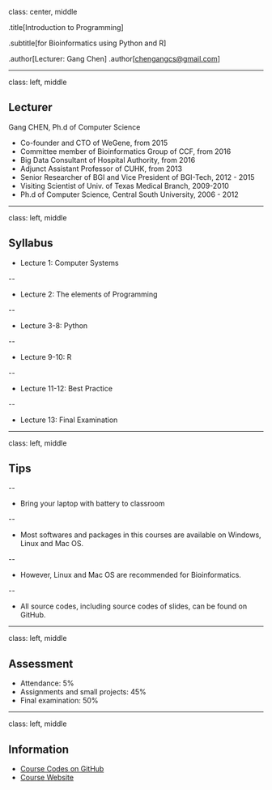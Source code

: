 class: center, middle

.title[Introduction to Programming]

.subtitle[for Bioinformatics using Python and R]

.author[Lecturer: Gang Chen]
.author[chengangcs@gmail.com]

---
class: left, middle

## Lecturer

Gang CHEN, Ph.d of Computer Science

* Co-founder and CTO of WeGene, from 2015
* Committee member of Bioinformatics Group of CCF, from 2016
* Big Data Consultant of Hospital Authority, from 2016
* Adjunct Assistant Professor of CUHK, from 2013
* Senior Researcher of BGI and Vice President of BGI-Tech, 2012 - 2015
* Visiting Scientist of Univ. of Texas Medical Branch, 2009-2010
* Ph.d of Computer Science, Central South University, 2006 - 2012
---

class: left, middle
## Syllabus

* Lecture 1: Computer Systems

--
* Lecture 2: The elements of Programming

--
* Lecture 3-8: Python

--
* Lecture 9-10: R

--
* Lecture 11-12: Best Practice

--
* Lecture 13: Final Examination

---
class: left, middle
## Tips

--
* Bring your laptop with battery to classroom

--
* Most softwares and packages in this courses are available on Windows, Linux and Mac OS.

--
* However, Linux and Mac OS are recommended for Bioinformatics.

--
* All source codes, including source codes of slides, can be found on GitHub.

---

class: left, middle
## Assessment

* Attendance: 5%
* Assignments and small projects: 45%
* Final examination: 50%


---
class: left, middle
## Information
* [Course Codes on GitHub](https://github.com/gangchen/CUHK-I2P/)
* [Course Website](https://gangchen.github.io/CUHK-I2P/index.html)
